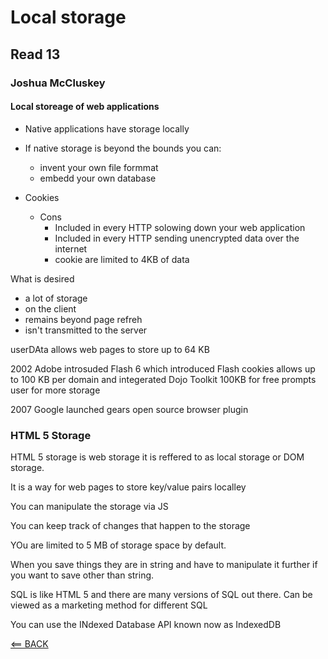 # Local storage

## Read 13

### Joshua McCluskey

#### Local storeage of web applications

- Native applications have storage locally 
- If native storage is beyond the bounds you can:
  - invent your own file formmat
  - embedd your own database


- Cookies
  - Cons
    - Included in every HTTP solowing down your web application
    - Included in every HTTP sending unencrypted data over the internet
    - cookie are limited to 4KB of data


What is desired

- a lot of storage
- on the client
- remains beyond page refreh
- isn't transmitted to the server

userDAta allows web pages to store up to 64 KB 

2002 Adobe introsuded Flash 6 which introduced Flash cookies allows up to 100 KB per domain and integerated Dojo Toolkit 100KB for free prompts user for more storage

2007 Google launched gears open source browser plugin


### HTML 5 Storage

HTML 5 storage is web storage it is reffered to as local storage or DOM storage.

It is a way for web pages  to store key/value pairs localley 

You can manipulate the storage via JS

You can keep track of changes that happen to the storage

YOu are limited to 5 MB of storage space by default.

When you save things they are in string and have to manipulate it further if you want to save other than string.


SQL is like HTML 5 and there are many versions of SQL out there. Can be viewed as a marketing method for different SQL

You can use the INdexed Database API known now as IndexedDB


[<== BACK](../README.md)


